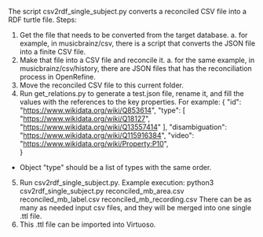 The script csv2rdf_single_subject.py converts a reconciled CSV file into a RDF turtle file.
Steps:
1.  Get the file that needs to be converted from the target database.
    a. for example, in musicbrainz/csv, there is a script that converts the JSON file into a finite CSV file.
2.  Make that file into a CSV file and reconcile it.
    a. for the same example, in musicbrainz/csv/history, there are JSON files that has the reconciliation process in OpenRefine.
3.  Move the reconciled CSV file to this current folder.
4.  Run get_relations.py to generate a test.json file, rename it, and fill the values with the references to the key properties. For example:
{
    "id": "https://www.wikidata.org/wiki/Q853614",
    "type": [
        "https://www.wikidata.org/wiki/Q18127",
        "https://www.wikidata.org/wiki/Q13557414"
    ],
    "disambiguation": "https://www.wikidata.org/wiki/Q115916384",
    "video": "https://www.wikidata.org/wiki/Property:P10",      
}
* Object "type" should be a list of types with the same order.
5. Run csv2rdf_single_subject.py. Example execution:
python3 csv2rdf_single_subject.py reconciled_mb_area.csv reconciled_mb_label.csv reconciled_mb_recording.csv 
There can be as many as needed input csv files, and they will be merged into one single .ttl file.
6. This .ttl file can be imported into Virtuoso.
    